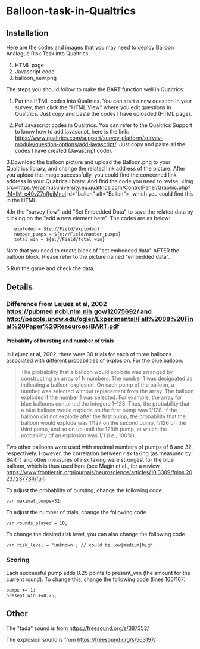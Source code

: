 # Balloon-task-in-Qualtrics

## Installation
Here are the codes and images that you may need to deploy Balloon Analogue Risk Task into Qualtrics. 
1. HTML page
2. Javascript code
3. balloon_new.png

The steps you should follow to make the BART function well in Qualtrics:
 
 1. Put the HTML codes into Qualtrics. You can start a new question in your survey, then click the "HTML View" where you edit questions in Qualtrics. Just copy and paste the codes I have uploaded (HTML page).
 
 2. Put Javascript codes in Qualtrics. You can refer to the Qualtrics Support to know how to add javascript, here is the link: https://www.qualtrics.com/support/survey-platform/survey-module/question-options/add-javascript/. Just copy and paste all the codes I have created (Javascript code).
 
 3.Download the balloon picture and upload the Balloon.png to your Qualtrics library, and change the related link address of the picture. After you upload the image successfully, you could find the concerned link address in your Qualtrics library.
 And find the code you need to revise:   <img src=https://erasmusuniversity.eu.qualtrics.com/ControlPanel/Graphic.php?IM=IM_e40vZ7nffgjMnul id="ballon" alt="Ballon">, which you could find this in the HTML.
 
 4.In the "survey flow", add "Set Embedded Data" to save the related data by clicking on the "add a new element here". The codes are as below: 
       
       exploded = ${e://Field/exploded}
       number_pumps = ${e://Field/number_pumps}
       total_win = ${e://Field/total_win}
       
 Note that you need to create block of "set embedded data" AFTER the balloon block. Please refer to the picture named "embedded data".
       
 5.Run the game and check the data.

## Details 

### Difference from Lejuez et al, 2002 https://pubmed.ncbi.nlm.nih.gov/12075692/ and http://people.uncw.edu/ogler/Experimental/Fall%2008%20Final%20Paper%20Resources/BART.pdf

#### Probablity of bursting and number of trials

In Lejuez et al, 2002, there were 30 trials for each of three balloons associated with different probabilities of explosion. For the blue balloon:

> The probability that a balloon would explode was arranged by constructing an array of N numbers. The number 1 was designated as indicating a balloon explosion. On each pump of the balloon, a number was selected without replacement from the array. The balloon exploded if the number 1 was selected. For example, the array for blue balloons contained the integers 1–128. Thus, the probability that a blue balloon would explode on the first pump was 1/128. If the balloon did not explode after the first pump, the probability that the balloon would explode was 1/127 on the second pump, 1/126 on the third pump, and so on up until the 128th pump, at which the probability of an explosion was 1/1 (i.e., 100%).

Two other balloons were used with maximal numbers of pumps of 8 and 32, respectively. However, the correlation between risk taking (as measured by BART) and other measures of risk taking were strongest for the blue balloon, which is thus used here (see Magin et al., for a review, https://www.frontiersin.org/journals/neuroscience/articles/10.3389/fnins.2023.1237734/full)

To adjust the probability of bursting, change the following code:

```
var maximal_pumps=32;
```

To adjust the number of trials, change the following code

```
var rounds_played = 10;
```

To change the desired risk level, you can also change the following code

```
var risk_level = 'unknown'; // could be low|medium|high
```  

### Scoring 

Each successful pump adds 0.25 points to present_win (the amount for the current round). To change this, change the following code (lines 166/167)

```
pumps += 1;
present_win +=0.25;
```


## Other

The "tada" sound is from https://freesound.org/s/397353/

The explosion sound is from https://freesound.org/s/563197/


